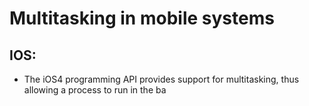 # Multitasking in mobile systems
## IOS:
- The iOS4 programming API provides support for multitasking, thus allowing a process to run in the ba
<!--stackedit_data:
eyJoaXN0b3J5IjpbOTUwNDYwNzMxLC0yMDg4NzQ2NjEyLC0xMz
gxMTgwODk1LDczMDk5ODExNl19
-->